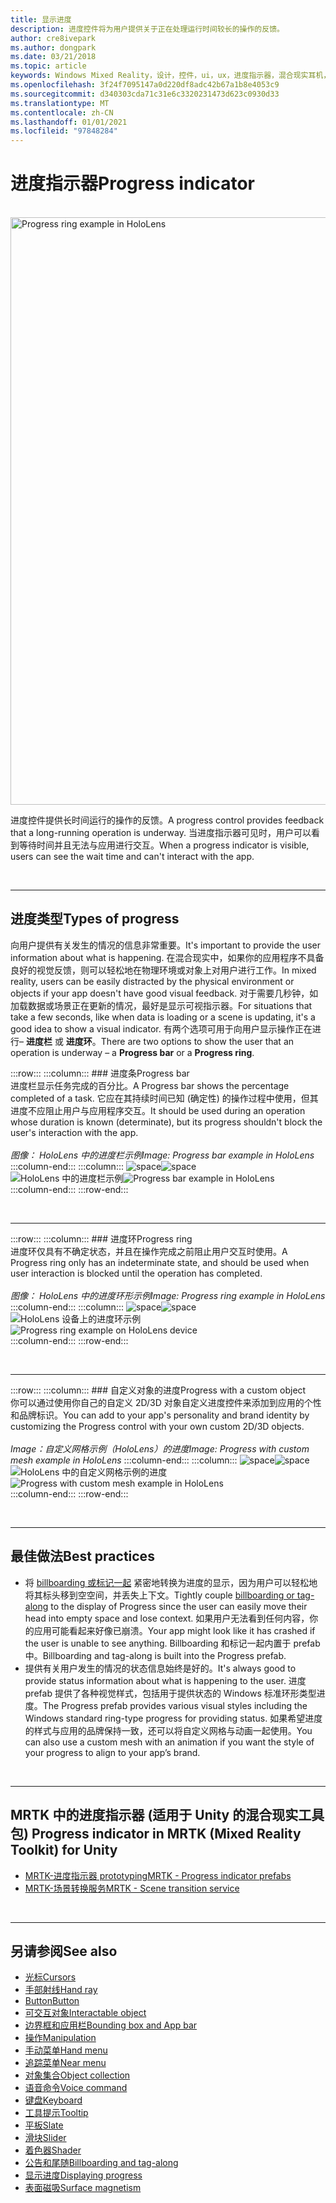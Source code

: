 ```yaml
---
title: 显示进度
description: 进度控件将为用户提供关于正在处理运行时间较长的操作的反馈。
author: cre8ivepark
ms.author: dongpark
ms.date: 03/21/2018
ms.topic: article
keywords: Windows Mixed Reality，设计，控件，ui，ux，进度指示器，混合现实耳机，windows Mixed Reality 耳机，虚拟现实耳机，HoloLens，MRTK，混合现实工具包
ms.openlocfilehash: 3f24f7095147a0d220df8adc42b67a1b8e4053c9
ms.sourcegitcommit: d340303cda71c31e6c3320231473d623c0930d33
ms.translationtype: MT
ms.contentlocale: zh-CN
ms.lasthandoff: 01/01/2021
ms.locfileid: "97848284"
---
```

# <a name="progress-indicator"></a><span data-ttu-id="e284f-104">进度指示器</span><span class="sxs-lookup"><span data-stu-id="e284f-104">Progress indicator</span></span>

<br>

<img src="images/MRTK_ProgressIndicator.gif" alt="Progress ring example in HoloLens" width="940px">

<span data-ttu-id="e284f-105">进度控件提供长时间运行的操作的反馈。</span><span class="sxs-lookup"><span data-stu-id="e284f-105">A progress control provides feedback that a long-running operation is underway.</span></span> <span data-ttu-id="e284f-106">当进度指示器可见时，用户可以看到等待时间并且无法与应用进行交互。</span><span class="sxs-lookup"><span data-stu-id="e284f-106">When a progress indicator is visible, users can see the wait time and can't interact with the app.</span></span>

<br>

---

## <a name="types-of-progress"></a><span data-ttu-id="e284f-107">进度类型</span><span class="sxs-lookup"><span data-stu-id="e284f-107">Types of progress</span></span>

<span data-ttu-id="e284f-108">向用户提供有关发生的情况的信息非常重要。</span><span class="sxs-lookup"><span data-stu-id="e284f-108">It's important to provide the user information about what is happening.</span></span> <span data-ttu-id="e284f-109">在混合现实中，如果你的应用程序不具备良好的视觉反馈，则可以轻松地在物理环境或对象上对用户进行工作。</span><span class="sxs-lookup"><span data-stu-id="e284f-109">In mixed reality, users can be easily distracted by the physical environment or objects if your app doesn't have good visual feedback.</span></span> <span data-ttu-id="e284f-110">对于需要几秒钟，如加载数据或场景正在更新的情况，最好是显示可视指示器。</span><span class="sxs-lookup"><span data-stu-id="e284f-110">For situations that take a few seconds, like when data is loading or a scene is updating, it's a good idea to show a visual indicator.</span></span> <span data-ttu-id="e284f-111">有两个选项可用于向用户显示操作正在进行– **进度栏** 或 **进度环**。</span><span class="sxs-lookup"><span data-stu-id="e284f-111">There are two options to show the user that an operation is underway – a **Progress bar** or a **Progress ring**.</span></span>

:::row:::
    :::column:::
        ### <a name="progress-barbr"></a><span data-ttu-id="e284f-112">进度条</span><span class="sxs-lookup"><span data-stu-id="e284f-112">Progress bar</span></span><br>
        <span data-ttu-id="e284f-113">进度栏显示任务完成的百分比。</span><span class="sxs-lookup"><span data-stu-id="e284f-113">A Progress bar shows the percentage completed of a task.</span></span> <span data-ttu-id="e284f-114">它应在其持续时间已知 (确定性) 的操作过程中使用，但其进度不应阻止用户与应用程序交互。</span><span class="sxs-lookup"><span data-stu-id="e284f-114">It should be used during an operation whose duration is known (determinate), but its progress shouldn't block the user's interaction with the app.</span></span><br>
        <br>
        <span data-ttu-id="e284f-115">*图像： HoloLens 中的进度栏示例*</span><span class="sxs-lookup"><span data-stu-id="e284f-115">*Image: Progress bar example in HoloLens*</span></span>
    :::column-end:::
        :::column:::
        <span data-ttu-id="e284f-116">![space](images/spacer-20x582.png)</span><span class="sxs-lookup"><span data-stu-id="e284f-116">![space](images/spacer-20x582.png)</span></span><br>
       <span data-ttu-id="e284f-117">![HoloLens 中的进度栏示例](images/640px-progressbar.jpg)</span><span class="sxs-lookup"><span data-stu-id="e284f-117">![Progress bar example in HoloLens](images/640px-progressbar.jpg)</span></span><br>
    :::column-end:::
:::row-end:::

<br>

---

:::row:::
    :::column:::
        ### <a name="progress-ringbr"></a><span data-ttu-id="e284f-118">进度环</span><span class="sxs-lookup"><span data-stu-id="e284f-118">Progress ring</span></span><br>
        <span data-ttu-id="e284f-119">进度环仅具有不确定状态，并且在操作完成之前阻止用户交互时使用。</span><span class="sxs-lookup"><span data-stu-id="e284f-119">A Progress ring only has an indeterminate state, and should be used when user interaction is blocked until the operation has completed.</span></span><br>
        <br>
        <span data-ttu-id="e284f-120">*图像： HoloLens 中的进度环形示例*</span><span class="sxs-lookup"><span data-stu-id="e284f-120">*Image: Progress ring example in HoloLens*</span></span>
    :::column-end:::
        :::column:::
        <span data-ttu-id="e284f-121">![space](images/spacer-20x582.png)</span><span class="sxs-lookup"><span data-stu-id="e284f-121">![space](images/spacer-20x582.png)</span></span><br>
       <span data-ttu-id="e284f-122">![HoloLens 设备上的进度环示例](images/640px-progressring.jpg)</span><span class="sxs-lookup"><span data-stu-id="e284f-122">![Progress ring example on HoloLens device](images/640px-progressring.jpg)</span></span><br>
    :::column-end:::
:::row-end:::

<br>

---

:::row:::
    :::column:::
        ### <a name="progress-with-a-custom-objectbr"></a><span data-ttu-id="e284f-123">自定义对象的进度</span><span class="sxs-lookup"><span data-stu-id="e284f-123">Progress with a custom object</span></span><br>
        <span data-ttu-id="e284f-124">你可以通过使用你自己的自定义 2D/3D 对象自定义进度控件来添加到应用的个性和品牌标识。</span><span class="sxs-lookup"><span data-stu-id="e284f-124">You can add to your app's personality and brand identity by customizing the Progress control with your own custom 2D/3D objects.</span></span><br>
        <br>
        <span data-ttu-id="e284f-125">*Image：自定义网格示例（HoloLens）的进度*</span><span class="sxs-lookup"><span data-stu-id="e284f-125">*Image: Progress with custom mesh example in HoloLens*</span></span>
    :::column-end:::
        :::column:::
        <span data-ttu-id="e284f-126">![space](images/spacer-20x582.png)</span><span class="sxs-lookup"><span data-stu-id="e284f-126">![space](images/spacer-20x582.png)</span></span><br>
       <span data-ttu-id="e284f-127">![HoloLens 中的自定义网格示例的进度](images/640px-progresscustom.jpg)</span><span class="sxs-lookup"><span data-stu-id="e284f-127">![Progress with custom mesh example in HoloLens](images/640px-progresscustom.jpg)</span></span><br>
    :::column-end:::
:::row-end:::

<br>

---

## <a name="best-practices"></a><span data-ttu-id="e284f-128">最佳做法</span><span class="sxs-lookup"><span data-stu-id="e284f-128">Best practices</span></span>
* <span data-ttu-id="e284f-129">将 [billboarding 或标记一起](billboarding-and-tag-along.md) 紧密地转换为进度的显示，因为用户可以轻松地将其标头移到空空间，并丢失上下文。</span><span class="sxs-lookup"><span data-stu-id="e284f-129">Tightly couple [billboarding or tag-along](billboarding-and-tag-along.md) to the display of Progress since the user can easily move their head into empty space and lose context.</span></span> <span data-ttu-id="e284f-130">如果用户无法看到任何内容，你的应用可能看起来好像已崩溃。</span><span class="sxs-lookup"><span data-stu-id="e284f-130">Your app might look like it has crashed if the user is unable to see anything.</span></span> <span data-ttu-id="e284f-131">Billboarding 和标记一起内置于 prefab 中。</span><span class="sxs-lookup"><span data-stu-id="e284f-131">Billboarding and tag-along is built into the Progress prefab.</span></span>
* <span data-ttu-id="e284f-132">提供有关用户发生的情况的状态信息始终是好的。</span><span class="sxs-lookup"><span data-stu-id="e284f-132">It's always good to provide status information about what is happening to the user.</span></span> <span data-ttu-id="e284f-133">进度 prefab 提供了各种视觉样式，包括用于提供状态的 Windows 标准环形类型进度。</span><span class="sxs-lookup"><span data-stu-id="e284f-133">The Progress prefab provides various visual styles including the Windows standard ring-type progress for providing status.</span></span> <span data-ttu-id="e284f-134">如果希望进度的样式与应用的品牌保持一致，还可以将自定义网格与动画一起使用。</span><span class="sxs-lookup"><span data-stu-id="e284f-134">You can also use a custom mesh with an animation if you want the style of your progress to align to your app’s brand.</span></span>

<br>

---

## <a name="progress-indicator-in-mrtk-mixed-reality-toolkit-for-unity"></a><span data-ttu-id="e284f-135">MRTK 中的进度指示器 (适用于 Unity 的混合现实工具包) </span><span class="sxs-lookup"><span data-stu-id="e284f-135">Progress indicator in MRTK (Mixed Reality Toolkit) for Unity</span></span>

* [<span data-ttu-id="e284f-136">MRTK-进度指示器 prototyping</span><span class="sxs-lookup"><span data-stu-id="e284f-136">MRTK - Progress indicator prefabs</span></span>](https://github.com/microsoft/MixedRealityToolkit-Unity/tree/mrtk_release/Assets/MRTK/SDK/Features/UX/Prefabs/ProgressIndicators)
* [<span data-ttu-id="e284f-137">MRTK-场景转换服务</span><span class="sxs-lookup"><span data-stu-id="e284f-137">MRTK - Scene transition service</span></span>](https://microsoft.github.io/MixedRealityToolkit-Unity/Documentation/Extensions/SceneTransitionService/SceneTransitionServiceOverview.html)


<br>

---

## <a name="see-also"></a><span data-ttu-id="e284f-138">另请参阅</span><span class="sxs-lookup"><span data-stu-id="e284f-138">See also</span></span>

* [<span data-ttu-id="e284f-139">光标</span><span class="sxs-lookup"><span data-stu-id="e284f-139">Cursors</span></span>](cursors.md)
* [<span data-ttu-id="e284f-140">手部射线</span><span class="sxs-lookup"><span data-stu-id="e284f-140">Hand ray</span></span>](point-and-commit.md)
* [<span data-ttu-id="e284f-141">Button</span><span class="sxs-lookup"><span data-stu-id="e284f-141">Button</span></span>](button.md)
* [<span data-ttu-id="e284f-142">可交互对象</span><span class="sxs-lookup"><span data-stu-id="e284f-142">Interactable object</span></span>](interactable-object.md)
* [<span data-ttu-id="e284f-143">边界框和应用栏</span><span class="sxs-lookup"><span data-stu-id="e284f-143">Bounding box and App bar</span></span>](app-bar-and-bounding-box.md)
* [<span data-ttu-id="e284f-144">操作</span><span class="sxs-lookup"><span data-stu-id="e284f-144">Manipulation</span></span>](direct-manipulation.md)
* [<span data-ttu-id="e284f-145">手动菜单</span><span class="sxs-lookup"><span data-stu-id="e284f-145">Hand menu</span></span>](hand-menu.md)
* [<span data-ttu-id="e284f-146">追踪菜单</span><span class="sxs-lookup"><span data-stu-id="e284f-146">Near menu</span></span>](near-menu.md)
* [<span data-ttu-id="e284f-147">对象集合</span><span class="sxs-lookup"><span data-stu-id="e284f-147">Object collection</span></span>](object-collection.md)
* [<span data-ttu-id="e284f-148">语音命令</span><span class="sxs-lookup"><span data-stu-id="e284f-148">Voice command</span></span>](voice-input.md)
* [<span data-ttu-id="e284f-149">键盘</span><span class="sxs-lookup"><span data-stu-id="e284f-149">Keyboard</span></span>](keyboard.md)
* [<span data-ttu-id="e284f-150">工具提示</span><span class="sxs-lookup"><span data-stu-id="e284f-150">Tooltip</span></span>](tooltip.md)
* [<span data-ttu-id="e284f-151">平板</span><span class="sxs-lookup"><span data-stu-id="e284f-151">Slate</span></span>](slate.md)
* [<span data-ttu-id="e284f-152">滑块</span><span class="sxs-lookup"><span data-stu-id="e284f-152">Slider</span></span>](slider.md)
* [<span data-ttu-id="e284f-153">着色器</span><span class="sxs-lookup"><span data-stu-id="e284f-153">Shader</span></span>](shader.md)
* [<span data-ttu-id="e284f-154">公告和尾随</span><span class="sxs-lookup"><span data-stu-id="e284f-154">Billboarding and tag-along</span></span>](billboarding-and-tag-along.md)
* [<span data-ttu-id="e284f-155">显示进度</span><span class="sxs-lookup"><span data-stu-id="e284f-155">Displaying progress</span></span>](progress.md)
* [<span data-ttu-id="e284f-156">表面磁吸</span><span class="sxs-lookup"><span data-stu-id="e284f-156">Surface magnetism</span></span>](surface-magnetism.md)
